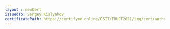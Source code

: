 ```yaml
--- 
layout : newCert 
issuedTo: Sergey Kislyakov 
certificatePath: https://certifyme.online/CSIT/FRUCT2021/img/cert/author/SergeyKislyakov_185fe.png
--- 
```

